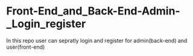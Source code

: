 # Front-End_and_Back-End-Admin-_Login_register

In this repo user can sepratly login and register for admin(back-end) and user(front-end)
